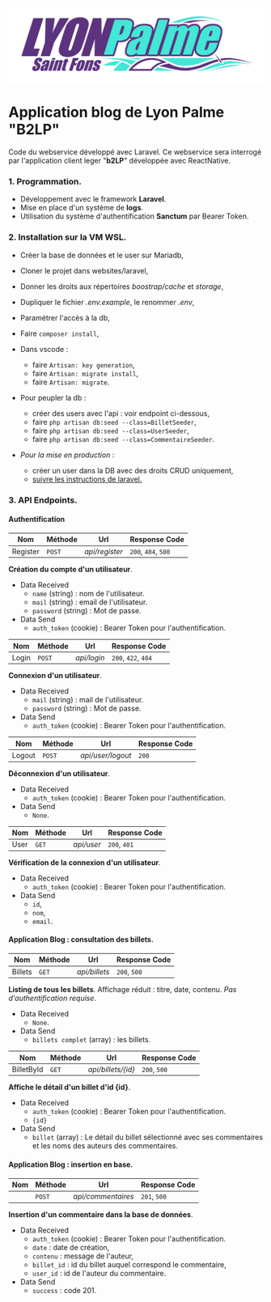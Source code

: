 ![Logo LyonPalme](logo_lp.png)

# Application blog de Lyon Palme "**B2LP**"

Code du webservice développé avec Laravel. Ce webservice sera interrogé par l'application client leger "**b2LP**" développée avec ReactNative.

### 1. Programmation.

- Développement avec le framework **Laravel**.
- Mise en place d'un système de **logs**.
- Utilisation du système d'authentification **Sanctum**  par Bearer Token.

### 2. Installation sur la VM WSL.

- Créer la base de données et le user sur Mariadb,
- Cloner le projet dans websites/laravel,
- Donner les droits aux répertoires _boostrap/cache_ et _storage_,
- Dupliquer le fichier _.env.example_, le renommer _.env_,
- Paramétrer l'accès à la db,
- Faire `composer install`,
- Dans vscode :
    * faire `Artisan: key generation`,
    * faire `Artisan: migrate install`,
    * faire `Artisan: migrate`.
- Pour peupler la db :
    * créer des users avec l'api : voir endpoint ci-dessous,
    * faire `php artisan db:seed --class=BilletSeeder`,
    * faire `php artisan db:seed --class=UserSeeder`,
    * faire `php artisan db:seed --class=CommentaireSeeder`.

- _Pour la mise en production_ :
    * créer un user dans la DB avec des droits CRUD uniquement,
    * [suivre les instructions de laravel.](https://laravel.com/docs/11.x/deployment)
    

### 3. API Endpoints.

#### Authentification

| **Nom** | **Méthode** | **Url** | **Response Code** |
| ------- | ----------- | ------- | ----------------- | 
| Register | `POST` | _api/register_ | `200`, `404`, `500` |

**Création du compte d'un utilisateur**.

- Data Received
    - `name` (string) : nom de l'utilisateur.
    - `mail` (string) : email de l'utilisateur.
    - `password` (string) : Mot de passe.
- Data Send
    - `auth_token` (cookie) : Bearer Token pour l'authentification.

| **Nom** | **Méthode** | **Url** | **Response Code** |
| ------- | ----------- | ------- | ----------------- | 
| Login | `POST` | _api/login_ | `200`, `422`, `404` |

**Connexion d'un utilisateur**.

- Data Received
    - `mail` (string) : mail de l'utilisateur.
    - `password` (string) : Mot de passe.
- Data Send
    - `auth_token` (cookie) : Bearer Token pour l'authentification.

| **Nom** | **Méthode** | **Url** | **Response Code** |
| ------- | ----------- | ------- | ----------------- | 
| Logout | `POST` | _api/user/logout_ | `200` |

**Déconnexion d'un utilisateur**.

- Data Received
    - `auth_token` (cookie) : Bearer Token pour l'authentification.
- Data Send
    - `None`.

| **Nom** | **Méthode** | **Url** | **Response Code** |
| ------- | ----------- | ------- | ----------------- | 
| User | `GET` | _api/user_ | `200`, `401` |

**Vérification de la connexion d'un utilisateur**.

- Data Received
    - `auth_token` (cookie) : Bearer Token pour l'authentification.
- Data Send
    - `id`,
    - `nom`,
    - `email`.

#### Application Blog : consultation des billets.

| **Nom** | **Méthode** | **Url** | **Response Code** |
| ------- | ----------- | ------- | ----------------- | 
| Billets | `GET` | _api/billets_ | `200`, `500` |

**Listing de tous les billets**. Affichage réduit : titre, date, contenu.
_Pas d'authentification requise_.

- Data Received
    - `None`.
- Data Send
    - `billets complet` (array) : les billets.

| **Nom** | **Méthode** | **Url** | **Response Code** |
| ------- | ----------- | ------- | ----------------- | 
| BilletById | `GET` | _api/billets/{id}_ | `200`, `500`|

**Affiche le détail d'un billet d'id {id}**.

- Data Received
    - `auth_token` (cookie) : Bearer Token pour l'authentification.
    - `{id}`
- Data Send
    - `billet` (array) : Le détail du billet sélectionné avec ses commentaires et les noms des auteurs des commentaires. 

#### Application Blog : insertion en base.

| **Nom** | **Méthode** | **Url** | **Response Code** |
| ------- | ----------- | ------- | ----------------- | 
|  | `POST` | _api/commentaires_ | `201`, `500` |

**Insertion d'un commentaire dans la base de données**.

- Data Received
    - `auth_token` (cookie) : Bearer Token pour l'authentification.
    - `date` : date de création,
    - `contenu` : message de l'auteur,
    - `billet_id` : id du billet auquel correspond le commentaire,
    - `user_id` : id de l'auteur du commentaire.
- Data Send
    - `success` : code 201.
